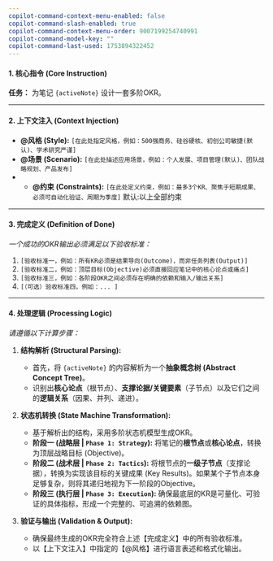 ```yaml
---
copilot-command-context-menu-enabled: false
copilot-command-slash-enabled: true
copilot-command-context-menu-order: 9007199254740991
copilot-command-model-key: ""
copilot-command-last-used: 1753894322452
---
```

#### **1. 核心指令 (Core Instruction)**

**任务：** 为笔记 `{activeNote}` 设计一套多阶OKR。

---

#### **2. 上下文注入 (Context Injection)**

*   **@风格 (Style):** `[在此处指定风格，例如：500强商务、硅谷硬核、初创公司敏捷(默认)、学术研究严谨]`
*   **@场景 (Scenario):** `[在此处描述应用场景，例如：个人发展、项目管理(默认)、团队战略规划、产品发布]`
*   - **@约束 (Constraints):** `[在此处定义约束，例如：最多3个KR、聚焦于短期成果、必须可自动化验证、周期为季度]` 默认:以上全部约束

---

#### **3. 完成定义 (Definition of Done)**

*一个成功的OKR输出必须满足以下验收标准：*

1.  `[验收标准一，例如：所有KR必须是结果导向(Outcome)，而非任务列表(Output)]`
2.  `[验收标准二，例如：顶层目标(Objective)必须直接回应笔记中的核心论点或痛点]`
3.  `[验收标准三，例如：各阶段OKR之间必须存在明确的依赖和输入/输出关系]`
4.  `[（可选）验收标准四，例如：... ]`

---

#### **4. 处理逻辑 (Processing Logic)**

*请遵循以下计算步骤：*

1.  **结构解析 (Structural Parsing):**
    *   首先，将 `{activeNote}` 的内容解析为一个**抽象概念树 (Abstract Concept Tree)**。
    *   识别出**核心论点**（根节点）、**支撑论据/关键要素**（子节点）以及它们之间的**逻辑关系**（因果、并列、递进）。

2.  **状态机转换 (State Machine Transformation):**
    *   基于解析出的结构，采用多阶状态机模型生成OKR。
    *   **阶段一 (战略层 | `Phase 1: Strategy`):** 将笔记的**根节点**或**核心论点**，转换为顶层战略目标 (Objective)。
    *   **阶段二 (战术层 | `Phase 2: Tactics`):** 将根节点的**一级子节点**（支撑论据），转换为实现该目标的关键成果 (Key Results)。如果某个子节点本身足够复杂，则将其递归地视为下一阶段的Objective。
    *   **阶段三 (执行层 | `Phase 3: Execution`):** 确保最底层的KR是可量化、可验证的具体指标，形成一个完整的、可追溯的依赖图。

3.  **验证与输出 (Validation & Output):**
    *   确保最终生成的OKR完全符合上述【完成定义】中的所有验收标准。
    *   以【上下文注入】中指定的【@风格】进行语言表述和格式化输出。


